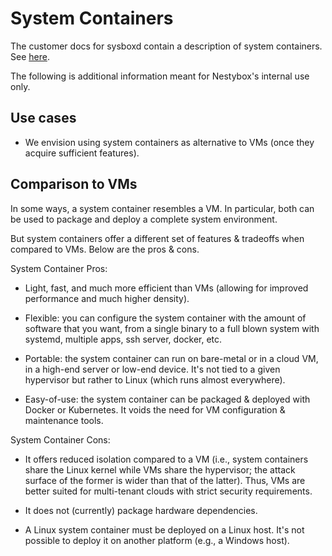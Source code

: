 System Containers
=================

The customer docs for sysboxd contain a description of system containers.
See [here](https://github.com/nestybox/sysboxd-external/blob/master/docs/system-containers.md).

The following is additional information meant for Nestybox's internal
use only.

## Use cases

* We envision using system containers as alternative to VMs
  (once they acquire sufficient features).

## Comparison to VMs

In some ways, a system container resembles a VM. In particular, both
can be used to package and deploy a complete system environment.

But system containers offer a different set of features & tradeoffs
when compared to VMs. Below are the pros & cons.

System Container Pros:

* Light, fast, and much more efficient than VMs (allowing for improved
  performance and much higher density).

* Flexible: you can configure the system container with the amount of
  software that you want, from a single binary to a full blown system
  with systemd, multiple apps, ssh server, docker, etc.

* Portable: the system container can run on bare-metal or in a
  cloud VM, in a high-end server or low-end device. It's not tied to a
  given hypervisor but rather to Linux (which runs almost everywhere).

* Easy-of-use: the system container can be packaged & deployed with
  Docker or Kubernetes. It voids the need for VM configuration &
  maintenance tools.

System Container Cons:

* It offers reduced isolation compared to a VM (i.e., system
  containers share the Linux kernel while VMs share the hypervisor;
  the attack surface of the former is wider than that of the latter).
  Thus, VMs are better suited for multi-tenant clouds with strict
  security requirements.

* It does not (currently) package hardware dependencies.

* A Linux system container must be deployed on a Linux host. It's not
  possible to deploy it on another platform (e.g., a Windows host).
